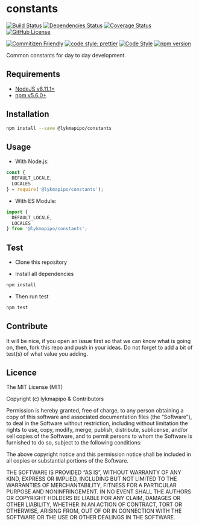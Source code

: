 # constants

[![Build Status](https://travis-ci.org/lykmapipo/constants.svg?branch=master)](https://travis-ci.org/lykmapipo/constants)
[![Dependencies Status](https://david-dm.org/lykmapipo/constants.svg)](https://david-dm.org/lykmapipo/constants)
[![Coverage Status](https://coveralls.io/repos/github/lykmapipo/constants/badge.svg?branch=master)](https://coveralls.io/github/lykmapipo/constants?branch=master)
[![GitHub License](https://img.shields.io/github/license/lykmapipo/constants)](https://github.com/lykmapipo/constants/blob/master/LICENSE)

[![Commitizen Friendly](https://img.shields.io/badge/commitizen-friendly-brightgreen.svg)](http://commitizen.github.io/cz-cli/)
[![code style: prettier](https://img.shields.io/badge/code_style-prettier-ff69b4.svg)](https://github.com/prettier/prettier)
[![Code Style](https://badgen.net/badge/code%20style/airbnb/ff5a5f?icon=airbnb)](https://github.com/airbnb/javascript)
[![npm version](https://img.shields.io/npm/v/@lykmapipo/constants)](https://www.npmjs.com/package/@lykmapipo/constants)

Common constants for day to day development.

## Requirements

- [NodeJS v8.11.1+](https://nodejs.org)
- [npm v5.6.0+](https://www.npmjs.com/)

## Installation

```sh
npm install --save @lykmapipo/constants
```

## Usage

- With Node.js:

```js
const {
  DEFAULT_LOCALE,
  LOCALES
} = require('@lykmapipo/constants');
```

- With ES Module:

```js
import {
  DEFAULT_LOCALE,
  LOCALES
} from '@lykmapipo/constants';
```

## Test

- Clone this repository

- Install all dependencies

```sh
npm install
```

- Then run test

```sh
npm test
```

## Contribute

It will be nice, if you open an issue first so that we can know what is going on, then, fork this repo and push in your ideas. Do not forget to add a bit of test(s) of what value you adding.

## Licence

The MIT License (MIT)

Copyright (c) lykmapipo & Contributors

Permission is hereby granted, free of charge, to any person obtaining a copy of this software and associated documentation files (the “Software”), to deal in the Software without restriction, including without limitation the rights to use, copy, modify, merge, publish, distribute, sublicense, and/or sell copies of the Software, and to permit persons to whom the Software is furnished to do so, subject to the following conditions:

The above copyright notice and this permission notice shall be included in all copies or substantial portions of the Software.

THE SOFTWARE IS PROVIDED “AS IS”, WITHOUT WARRANTY OF ANY KIND, EXPRESS OR IMPLIED, INCLUDING BUT NOT LIMITED TO THE WARRANTIES OF MERCHANTABILITY, FITNESS FOR A PARTICULAR PURPOSE AND NONINFRINGEMENT. IN NO EVENT SHALL THE AUTHORS OR COPYRIGHT HOLDERS BE LIABLE FOR ANY CLAIM, DAMAGES OR OTHER LIABILITY, WHETHER IN AN ACTION OF CONTRACT, TORT OR OTHERWISE, ARISING FROM, OUT OF OR IN CONNECTION WITH THE SOFTWARE OR THE USE OR OTHER DEALINGS IN THE SOFTWARE.
